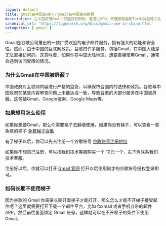 ```yaml
---
layout: default
title: gmail在中国能用吗？gmail在中国使用教程
description: 在中国使用Gmail可能受到限制，但通过VPN、代理服务器和Tor浏览器等方法可以绕过封锁，顺利访问Gmail。本文详细介绍了Gmail在中国的使用现状及具体操作教程，帮助用户在中国畅通无阻地使用Gmail，确保安全和隐私保护。了解更多关于如何在中国使用Gmail的方法，请阅读完整指南。
canonical_url: 'https://tggsearch.org/docs/gmail-use-in-china.html'
categories: [ gmail ]
---
```

Gmail是谷歌公司推出的一款广受欢迎的电子邮件服务，拥有强大的功能和安全性。然而，由于中国的互联网政策，谷歌的许多服务，包括Gmail，在中国大陆是无法直接访问的。这意味着，如果你在中国大陆地区，想要直接使用Gmail，通常会遇到访问受限的情况。

### 为什么Gmail在中国被屏蔽？
中国政府对互联网内容进行严格的监管，以确保符合国内的法律和政策。谷歌与中国政府在某些内容审查问题上未能达成一致，导致谷歌的大部分服务在中国被屏蔽。这包括Gmail、Google搜索、Google Maps等。

### 如果想用怎么使用
如果你想要Gmail，那么你需要梯子去翻墙使用，如果你没有梯子，可以查看一些免费的梯子 [免费梯子合集](./vpn-kl.html)

有了梯子以后，你可以先去注册一个谷歌账号 [谷歌账号注册地址](./302.html?target=https://accounts.google.com/)

如果你不想自己注册，可以找我们技术客服购买一个 10元一个，右下角联系我们技术客服。

注册好以后，你就可以打开 [Gmail 官网](./302.html?target=https://gmail.com) 打开以后使用刚才的谷歌账号授权登录即可。

### 如何长期不使用梯子
因为谷歌的 Gmail 你需要长期开着梯子才能打开，那么怎么才能不开梯子接受邮件呢？这里就需要打开下载一个邮件平台，比如 foxmail 或者手机自带的邮件APP，然后前往里面绑定 Gmail 账号，这样就可以在不开梯子的条件下使用 Gmail。